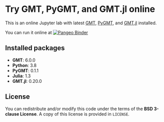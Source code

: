 # Try GMT, PyGMT, and GMT.jl online

This is an online Jupyter lab with latest
[GMT](https://www.generic-mapping-tools.org/),
[PyGMT](https://www.pygmt.org/),
and [GMT.jl](https://github.com/GenericMappingTools/GMT.jl)
installed.

You can run it online at [![Pangeo Binder](https://binder.pangeo.io/badge_logo.svg)](https://binder.pangeo.io/v2/gh/GenericMappingTools/try-gmt/master?urlpath=lab/tree/landing-page.ipynb)

## Installed packages

- **GMT**: 6.0.0
- **Python**: 3.8
- **PyGMT**: 0.1.1
- **Julia**: 1.3
- **GMT.jl**: 0.20.0

## License

You can redistribute and/or modify this code under the terms of the **BSD 3-clause License**.
A copy of this license is provided in `LICENSE`.
